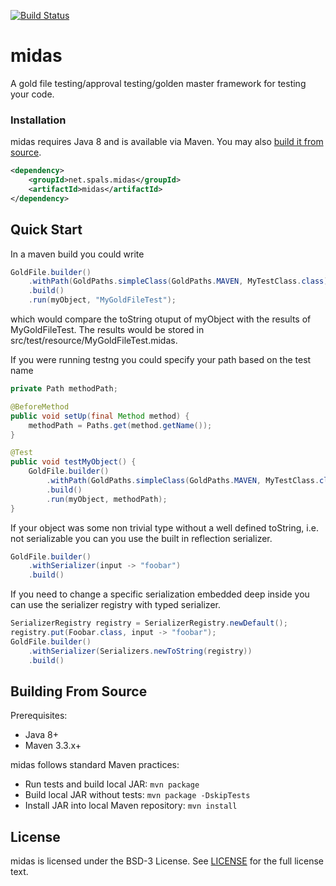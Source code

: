 [![Build Status](https://travis-ci.org/spals/midas.svg?branch=master)](https://travis-ci.org/spals/midas)

# midas

A gold file testing/approval testing/golden master framework for testing your code.

### Installation

midas requires Java 8 and is available via Maven. You may also [build it from source](#building_from_source).

```xml
<dependency>
    <groupId>net.spals.midas</groupId>
    <artifactId>midas</artifactId>
</dependency>
```

## Quick Start

In a maven build you could write
```java
GoldFile.builder()
    .withPath(GoldPaths.simpleClass(GoldPaths.MAVEN, MyTestClass.class))
    .build()
    .run(myObject, "MyGoldFileTest");
```
which would compare the toString otuput of myObject with the results of MyGoldFileTest. 
The results would be stored in src/test/resource/MyGoldFileTest.midas.

If you were running testng you could specify your path based on the test name
```java
private Path methodPath;

@BeforeMethod
public void setUp(final Method method) {
    methodPath = Paths.get(method.getName());
}

@Test
public void testMyObject() {
    GoldFile.builder()
        .withPath(GoldPaths.simpleClass(GoldPaths.MAVEN, MyTestClass.class))
        .build()
        .run(myObject, methodPath);
}
```

If your object was some non trivial type without a well defined toString, i.e. not serializable
you can you use the built in reflection serializer.
```java
GoldFile.builder()
    .withSerializer(input -> "foobar")
    .build()
```

If you need to change a specific serialization embedded deep inside you can use the serializer registry with typed serializer.
```java
SerializerRegistry registry = SerializerRegistry.newDefault();
registry.put(Foobar.class, input -> "foobar");
GoldFile.builder()
    .withSerializer(Serializers.newToString(registry))
    .build()
```

## <a name="building_from_source"></a> Building From Source

Prerequisites:

- Java 8+
- Maven 3.3.x+

midas follows standard Maven practices:

- Run tests and build local JAR: `mvn package`
- Build local JAR without tests: `mvn package -DskipTests`
- Install JAR into local Maven repository: `mvn install`

## License

midas is licensed under the BSD-3 License. See
[LICENSE](https://github.com/spals/midas/blob/master/LICENSE) for the full
license text.
